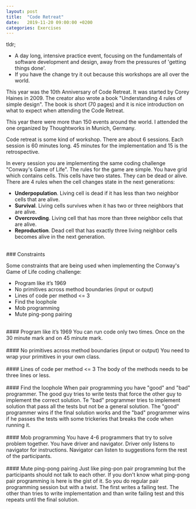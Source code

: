 ```yaml
---
layout: post
title:  "Code Retreat"
date:   2019-11-20 09:00:00 +0200
categories: Exercises
---
```


tldr;
- A day long, intensive practice event, focusing on the fundamentals of software development and design, away from the pressures of 'getting things done'.
- If you have the change try it out because this workshops are all over the world.

This year was the 10th Anniversary of Code Retreat. It was started by Corey Haines in 2009. The creator also wrote a book "Understanding 4 rules of simple design". The book is short (70 pages) and it is nice introduction on what to expect when attending the Code Retreat.

This year there were more than 150 events around the world. I attended the one organized by Thoughtworks in Munich, Germany.

Code retreat is some kind of workshop. There are about 6 sessions. Each session is 60 minutes long. 45 minutes for the implementation and 15 is the retrospective.

In every session you are implementing the same coding challenge "Conway's Game of Life". The rules for the game are simple. You have grid which contains cells. This cells have two states. They can be dead or alive.
There are 4 rules when the cell changes state in the next generations:
- **Underpopulation**. Living cell is dead if it has less than two neighbor cells that are alive.
- **Survival**. Living cells survives when it has two or three neighbors that are alive.
- **Overcrovding**. Living cell that has more than three neighbor cells that are alive.
- **Reproduction**. Dead cell that has exactly three living neighbor cells becomes alive in the next generation.

<br>
### Constraints

Some constraints that are being used when implementing the Conway's Game of Life coding challenge:
- Program like it’s 1969
- No primitives across method boundaries (input or output)
- Lines of code per method <= 3
- Find the loophole
- Mob programming
- Mute ping-pong pairing

<br>
#### Program like it’s 1969
You can run code only two times. Once on the 30 minute mark and on 45 minute mark.
<br>

<br>
#### No primitives across method boundaries (input or output)
You need to wrap your primitives in your own class.
<br>

<br>
#### Lines of code per method <= 3
The body of the methods needs to be three lines or less.
<br>

<br>
#### Find the loophole
When pair programming you have "good" and "bad" programmer. The good guy tries to write tests that force the other guy to implement the correct solution. Te "bad" programmer tries to implement solution that pass all the tests but not be a general solution. The "good" programmer wins if the final solution works and the "bad" programmer wins if he passes the tests with some trickeries that breaks the code when running it.
<br>

<br>
#### Mob programming
You have 4-6 programmers that try to solve problem together. You have driver and navigator. Driver only listens to navigator for instructions. Navigator can listen to suggestions form the rest of the participants.
<br>

<br>
#### Mute ping-pong pairing
Just like ping-pon pair programming but the participants should not talk to each other. If you don't know what ping-pong pair programming is here is the gist of it. So you do regular pair programming session but with a twist. The first writes a failing test. The other than tries to write implementation and than write failing test and this repeats until the final solution.
<br>
